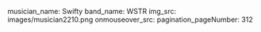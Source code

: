 musician_name: Swifty
band_name: WSTR
img_src: images/musician2210.png
onmouseover_src: 
pagination_pageNumber: 312